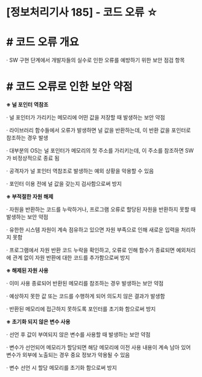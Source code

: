 

# [정보처리기사 185] - 코드 오류 ☆



# **# 코드 오류 개요**

· SW 구현 단계에서 개발자들의 실수로 인한 오류를 예방하기 위한 보안 점검 항목



# **# 코드 오류로 인한 보안 약점**

**※ 널 포인터 역참조**

· 널 포인터가 가리키는 메모리에 어떤 값을 저장할 때 발생하는 보안 약점

· 라이브러리 함수들에서 오류가 발생하면 널 값을 반환하는데, 이 반환 값을 포인터로 참조하는 경우 발생

· 대부분의 OS는 널 포인터가 메모리의 첫 주소를 가리키는데, 이 주소를 참조하면 SW가 비정상적으로 종료 됨

· 공격자가 널 포인터 역참조로 발생하는 예외 상황을 악용할 수 있음

· 포인터 이용 전에 널 값을 갖는지 검사함으로써 방지



**※ 부적절한 자원 해제**

· 자원을 반환하는 코드를 누락하거나, 프로그램 오류로 할당된 자원을 반환하지 못할 때 발생하는 보안 약점

· 유한한 시스템 자원이 계속 점유하고 있으면 자원 부족으로 인해 새로운 입력을 처리하지 못함

· 프로그램에서 자원 반환 코드 누락을 확인하고, 오류로 인해 함수가 종료되면 예외처리에 관계 없이 자원 반환에 대한 코드를 추가함으로써 방지



**※ 해제된 자원 사용**

· 이미 사용 종료되어 반환된 메모리를 참조하는 경우 발생하는 보안 약점

· 예상하지 못한 값 또는 코드를 수행하게 되어 의도치 않은 결과가 발생함

· 반환된 메모리에 접근하지 못하도록 포인터를 초기화 함으로써 방지



**※ 초기화 되지 않은 변수 사용**

· 선언 후 값이 부여되지 않은 변수를 사용할 때 발생하는 보안 약점

· 변수가 선언되어 메모리가 할당되면 해당 메모리에 이전 사용 내용이 계속 남아 있어 변수가 외부에 노출되는 경우 중요 정보가 악용될 수 있음

· 변수 선언 시 할당 메모리를 초기화 함으로써 방지